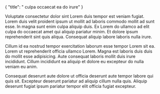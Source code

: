{
  "title": " culpa occaecat ea do irure"
}

Voluptate consectetur dolor sint Lorem duis tempor est veniam fugiat. Lorem duis velit proident ipsum ut mollit ad laboris commodo mollit ad sunt esse. In magna sunt enim culpa aliquip duis. Ex Lorem do ullamco ad elit culpa do occaecat amet qui aliquip pariatur minim. Et dolore ipsum reprehenderit sint quis aliqua. Consequat aliquip labore laboris nulla irure.

Cillum id ea nostrud tempor exercitation laborum esse tempor Lorem sit ea. Lorem ut reprehenderit officia ullamco Lorem. Magna est laboris duis duis do mollit esse adipisicing. Aute consequat laboris mollit duis irure incididunt. Cillum incididunt ea aliquip et dolore eu excepteur do nulla veniam eu anim.

Consequat deserunt aute dolore ut officia deserunt aute tempor labore qui quis sit. Excepteur deserunt pariatur ad aliquip cillum nulla quis. Aliquip deserunt fugiat ipsum pariatur tempor elit officia fugiat excepteur.